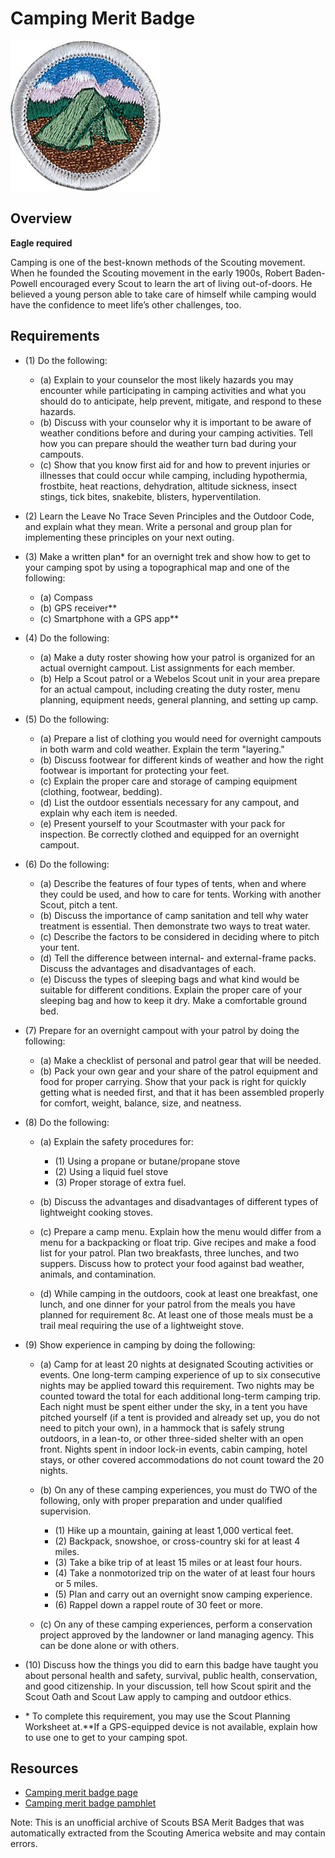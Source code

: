 

# Camping Merit Badge

![Camping Merit Badge](images/camping-merit-badge.jpg)

## Overview

**Eagle required**

Camping is one of the best-known methods of the Scouting movement. When he founded the Scouting movement in the early 1900s, Robert Baden-Powell encouraged every Scout to learn the art of living out-of-doors. He believed a young person able to take care of himself while camping would have the confidence to meet life’s other challenges, too.

## Requirements

* (1) Do the following:
    * (a) Explain to your counselor the most likely hazards you may encounter while participating in camping activities and what you should do to anticipate, help prevent, mitigate, and respond to these hazards.
    * (b) Discuss with your counselor why it is important to be aware of weather conditions before and during your camping activities. Tell how you can prepare should the weather turn bad during your campouts.
    * (c) Show that you know first aid for and how to prevent injuries or illnesses that could occur while camping, including hypothermia, frostbite, heat reactions, dehydration, altitude sickness, insect stings, tick bites, snakebite, blisters, hyperventilation.


* (2) Learn the Leave No Trace Seven Principles and the Outdoor Code, and explain what they mean. Write a personal and group plan for implementing these principles on your next outing.
* (3) Make a written plan* for an overnight trek and show how to get to your  camping spot by using a topographical map and one of the following:
    * (a) Compass
    * (b) GPS receiver**
    * (c) Smartphone with a GPS app**


* (4) Do the following:
    * (a) Make a duty roster showing how your patrol is organized for an actual overnight campout. List assignments for each member.
    * (b) Help a Scout patrol or a Webelos Scout unit in your area prepare for an actual campout, including creating the duty roster, menu planning, equipment needs, general planning, and setting up camp.


* (5) Do the following:
    * (a) Prepare a list of clothing you would need for overnight campouts in both warm and cold weather. Explain the term "layering."
    * (b) Discuss footwear for different kinds of weather and how the right footwear is important for protecting your feet.
    * (c) Explain the proper care and storage of camping equipment (clothing, footwear, bedding).
    * (d) List the outdoor essentials necessary for any campout, and explain why each item is needed.
    * (e) Present yourself to your Scoutmaster with your pack for inspection. Be correctly clothed and equipped for an overnight campout.


* (6) Do the following:
    * (a) Describe the features of four types of tents, when and where they could be used, and how to care for tents. Working with another Scout, pitch a tent.
    * (b) Discuss the importance of camp sanitation and tell why water treatment is essential. Then demonstrate two ways to treat water.
    * (c) Describe the factors to be considered in deciding where to pitch your tent.
    * (d) Tell the difference between internal- and external-frame packs. Discuss the advantages and disadvantages of each.
    * (e) Discuss the types of sleeping bags and what kind would be suitable for different conditions. Explain the proper care of your sleeping bag and how to keep it dry. Make a comfortable ground bed.


* (7) Prepare for an overnight campout with your patrol by doing the following:
    * (a) Make a checklist of personal and patrol gear that will be needed.
    * (b) Pack your own gear and your share of the patrol equipment and food for proper carrying. Show that your pack is right for quickly getting what is needed first, and that it has been assembled properly for comfort, weight, balance, size, and neatness.


* (8) Do the following:
    * (a) Explain the safety procedures for:
        * (1) Using a propane or butane/propane stove
        * (2) Using a liquid fuel stove
        * (3) Proper storage of extra fuel.


    * (b) Discuss the advantages and disadvantages of different types of lightweight cooking stoves.
    * (c) Prepare a camp menu. Explain how the menu would differ from a menu for a backpacking or float trip. Give recipes and make a food list for your patrol. Plan two breakfasts, three lunches, and two suppers. Discuss how to protect your food against bad weather, animals, and contamination.
    * (d) While camping in the outdoors, cook at least one breakfast, one lunch, and one dinner for your patrol from the meals you have planned for requirement 8c. At least one of those meals must be a trail meal requiring the use of a lightweight stove.


* (9) Show experience in camping by doing the following:
    * (a) Camp for at least 20 nights at designated Scouting activities or events. One long-term camping experience of up to six consecutive nights may be applied toward this requirement. Two nights may be counted toward the total for each additional long-term camping trip. Each night must be spent either under the sky, in a tent you have pitched yourself (if a tent is provided and already set up, you do not need to pitch your own), in a hammock that is safely strung outdoors, in a lean-to, or other three-sided shelter with an open front. Nights spent in indoor lock-in events, cabin camping, hotel stays, or other covered accommodations do not count toward the 20 nights.
    * (b) On any of these camping experiences, you must do TWO of the following, only with proper preparation and under qualified supervision.
        * (1) Hike up a mountain, gaining at least 1,000 vertical feet.
        * (2) Backpack, snowshoe, or cross-country ski for at least 4 miles.
        * (3) Take a bike trip of at least 15 miles or at least four hours.
        * (4) Take a nonmotorized trip on the water of at least four hours or 5 miles.
        * (5) Plan and carry out an overnight snow camping experience.
        * (6) Rappel down a rappel route of 30 feet or more.


    * (c) On any of these camping experiences, perform a conservation project approved by the landowner or land managing agency. This can be done alone or with others.


* (10) Discuss how the things you did to earn this badge have taught you about  personal health and safety, survival, public health, conservation, and good  citizenship. In your discussion, tell how Scout spirit and the Scout Oath and Scout Law apply to camping and outdoor ethics.
* \* To complete this requirement, you may use the Scout Planning Worksheet at.**If a GPS-equipped device is not available, explain how to use one to get to your camping spot.


## Resources

- [Camping merit badge page](https://www.scouting.org/merit-badges/camping/)
- [Camping merit badge pamphlet](None)

Note: This is an unofficial archive of Scouts BSA Merit Badges that was automatically extracted from the Scouting America website and may contain errors.